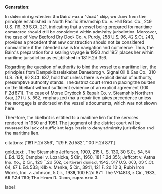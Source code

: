 **Generation:**

In determining whether the Baird was a "dead" ship, we draw from the principle established in North Pacific Steamship Co. v. Hall Bros. Co., 249 U.S. 119, 39 S.Ct. 221, indicating that a vessel being prepared for maritime commerce should still be considered within admiralty jurisdiction. Moreover, the case of New Bedford Dry Dock Co. v. Purdy, 258 U.S. 96, 42 S.Ct. 243, provides a precedent that new construction should not be considered nonmaritime if the intended use is for navigation and commerce. Thus, the Baird's preparation for a sealing voyage in 1950 and 1951 places her within maritime jurisdiction as established in 181 F.2d 356.

Regarding the question of authority to bind the vessel to a maritime lien, the principles from Dampskibsselskabet Dannebrog v. Signal Oil & Gas Co., 310 U.S. 268, 60 S.Ct. 937, hold that unless there is explicit denial of authority, presumptive authority stands. The district court erred in placing the burden on the libellant without sufficient evidence of an explicit agreement (100 F.2d 871). The case of Morse Drydock & Repair Co. v. Steamship Northern Star, 271 U.S. 552, emphasized that a repair lien takes precedence unless the mortgage is endorsed on the vessel's documents, which was not shown here.

Therefore, the libellant is entitled to a maritime lien for the services rendered in 1950 and 1951. The judgment of the district court will be reversed for lack of sufficient legal basis to deny admiralty jurisdiction and the maritime lien.

citations: ['181 F.2d 356', '129 F.2d 582', '100 F.2d 871']

gold_text: . The Steamship Jefferson, 1909, 215 U. S. 130, 30 S.Ct. 54, 54 L.Ed. 125; Campbell v. Loznicka, 5 Cir., 1950, 181 F.2d 356; Jeffcott v. Aetna Ins. Co., 2 Cir., 129 F.2d 582, certiorari denied, 1942, 317 U.S. 663, 63 S.Ct. 64, 87 L.Ed. 533; Kilb v. Menke, 5 Cir., 3941, 121 F. 2d 1013; Rubin Iron Works, Inc. v. Johnson, 5 Cir., 1939, 100 F.2d 871; The V-14813, 5 Cir., 1933, 65 F.2d 789; The Hiram R. Dixon, supra note 3.

label: 